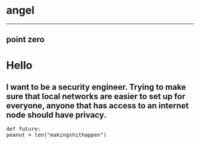 # angel
---
point zero
---
<h1>Hello</h1>

<h2> I want to be a security engineer. Trying to make sure that local networks are easier to set up for everyone, anyone that has access to an internet node should have privacy. </h2>
<pre value="python">def future:
peanut = len("makingshithappen")

</pre>
